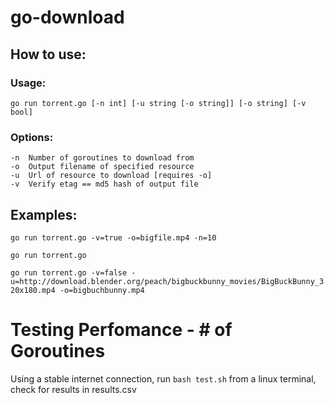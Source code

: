# go-download
## How to use:
### Usage:

`go run torrent.go [-n int] [-u string [-o string]] [-o string] [-v bool]`

### Options:

	-n	Number of goroutines to download from
	-o 	Output filename of specified resource
	-u	Url of resource to download [requires -o]
	-v	Verify etag == md5 hash of output file

## Examples:
`go run torrent.go -v=true -o=bigfile.mp4 -n=10`

`go run torrent.go`

`go run torrent.go -v=false -u=http://download.blender.org/peach/bigbuckbunny_movies/BigBuckBunny_320x180.mp4 -o=bigbuchbunny.mp4`

# Testing Perfomance - # of Goroutines

Using a stable internet connection, run `bash test.sh` from a linux terminal, check for results in results.csv
